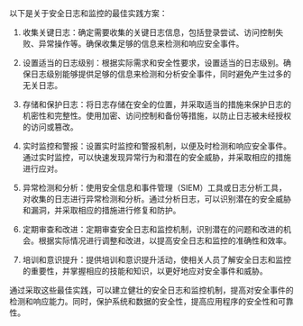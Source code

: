以下是关于安全日志和监控的最佳实践方案：

1. 收集关键日志：确定需要收集的关键日志信息，包括登录尝试、访问控制失败、异常操作等。确保收集足够的信息来检测和响应安全事件。

2. 设置适当的日志级别：根据实际需求和安全性要求，设置适当的日志级别。确保日志级别能够提供足够的信息来检测和分析安全事件，同时避免产生过多的无关日志。

3. 存储和保护日志：将日志存储在安全的位置，并采取适当的措施来保护日志的机密性和完整性。使用加密、访问控制和备份等措施，以防止日志被未经授权的访问或篡改。

4. 实时监控和警报：设置实时监控和警报机制，以便及时检测和响应安全事件。通过实时监控，可以快速发现异常行为和潜在的安全威胁，并采取相应的措施进行应对。

5. 异常检测和分析：使用安全信息和事件管理（SIEM）工具或日志分析工具，对收集的日志进行异常检测和分析。通过分析日志，可以识别潜在的安全威胁和漏洞，并采取相应的措施进行修复和防护。

6. 定期审查和改进：定期审查安全日志和监控机制，识别潜在的问题和改进的机会。根据实际情况进行调整和改进，以提高安全日志和监控的准确性和效率。

7. 培训和意识提升：提供培训和意识提升活动，使相关人员了解安全日志和监控的重要性，并掌握相应的技能和知识，以更好地应对安全事件和威胁。

通过采取这些最佳实践，可以建立健壮的安全日志和监控机制，提高对安全事件的检测和响应能力。同时，保护系统和数据的安全性，提高应用程序的安全性和可靠性。